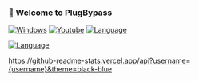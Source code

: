 ### 🔌 Welcome to PlugBypass


[![Windows](https://img.shields.io/badge/Windows-0078D6?style=for-the-badge&logo=windows&logoColor=white)](https://discord.gg/fQ9uPFKYrK)
[![Youtube](https://img.shields.io/badge/YouTube-FF0000?style=for-the-badge&logo=youtube&logoColor=white)](https://www.youtube.com/channel/UC3AF1pNtNQ-u5SAyj2q41cw)
[![Language](https://img.shields.io/badge/Python-14354C?style=for-the-badge&logo=python&logoColor=white)](https://discord.gg/fQ9uPFKYrK)


[![Language](http://ForTheBadge.com/images/badges/made-with-python.svg)](https://discord.gg/fQ9uPFKYrK)

https://github-readme-stats.vercel.app/api?username={username}&theme=black-blue


